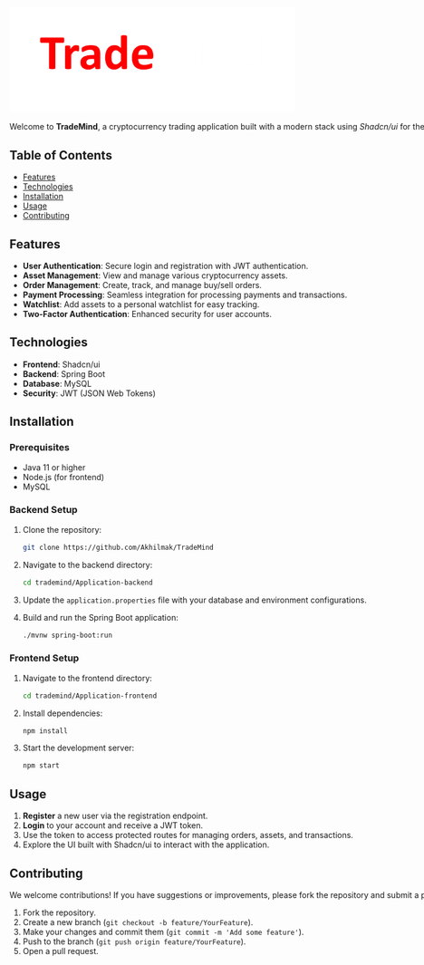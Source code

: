 
![Logo](./Assets/Logo.png )

<div style="justify-content: center; align-items: center; width:100vh">

Welcome to **TradeMind**, a cryptocurrency trading application built with a modern stack using *Shadcn/ui* for the frontend and *Spring Boot* for the backend. TradeMind is designed to provide a seamless and efficient trading experience for users, enabling them to manage assets, track orders, and conduct transactions in the ever-evolving world of cryptocurrency.


## Table of Contents

- [Features](#features)
- [Technologies](#technologies)
- [Installation](#installation)
- [Usage](#usage)
- [Contributing](#contributing)

## Features

- **User Authentication**: Secure login and registration with JWT authentication.
- **Asset Management**: View and manage various cryptocurrency assets.
- **Order Management**: Create, track, and manage buy/sell orders.
- **Payment Processing**: Seamless integration for processing payments and transactions.
- **Watchlist**: Add assets to a personal watchlist for easy tracking.
- **Two-Factor Authentication**: Enhanced security for user accounts.

## Technologies

- **Frontend**: Shadcn/ui
- **Backend**: Spring Boot
- **Database**: MySQL
- **Security**: JWT (JSON Web Tokens)

## Installation

### Prerequisites

- Java 11 or higher
- Node.js (for frontend)
- MySQL

### Backend Setup

1. Clone the repository:
   ```bash
   git clone https://github.com/Akhilmak/TradeMind
   ```

2. Navigate to the backend directory:
   ```bash
   cd trademind/Application-backend
   ```

3. Update the `application.properties` file with your database and environment configurations.

4. Build and run the Spring Boot application:
   ```bash
   ./mvnw spring-boot:run
   ```

### Frontend Setup

1. Navigate to the frontend directory:
   ```bash
   cd trademind/Application-frontend
   ```

2. Install dependencies:
   ```bash
   npm install
   ```

3. Start the development server:
   ```bash
   npm start
   ```

## Usage

1. **Register** a new user via the registration endpoint.
2. **Login** to your account and receive a JWT token.
3. Use the token to access protected routes for managing orders, assets, and transactions.
4. Explore the UI built with Shadcn/ui to interact with the application.

## Contributing

We welcome contributions! If you have suggestions or improvements, please fork the repository and submit a pull request.

1. Fork the repository.
2. Create a new branch (`git checkout -b feature/YourFeature`).
3. Make your changes and commit them (`git commit -m 'Add some feature'`).
4. Push to the branch (`git push origin feature/YourFeature`).
5. Open a pull request.

</div>